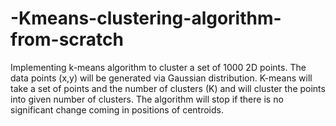 # -Kmeans-clustering-algorithm-from-scratch
Implementing k-means algorithm to cluster a set of 1000 2D points. 
The data points (x,y) will be generated via Gaussian distribution. 
K-means will take a set of points and the number of clusters (K) and will cluster the points into given number of clusters. The algorithm will stop if there is no significant change coming in positions of centroids. 
